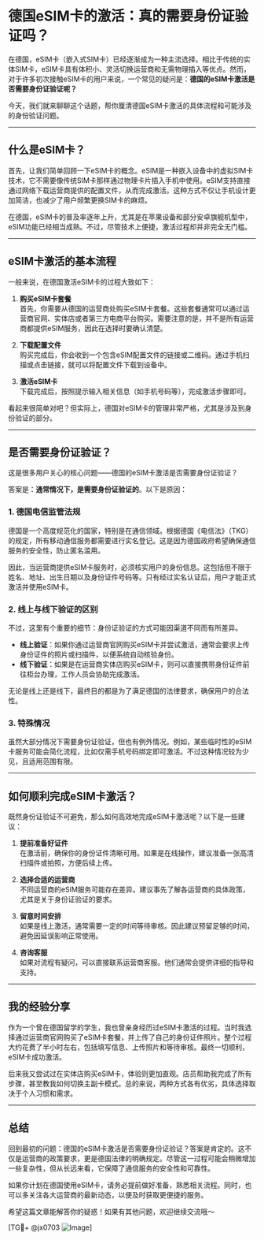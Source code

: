 # 德国eSIM卡的激活：真的需要身份证验证吗？

在德国，eSIM卡（嵌入式SIM卡）已经逐渐成为一种主流选择。相比于传统的实体SIM卡，eSIM卡具有体积小、灵活切换运营商和无需物理插入等优点。然而，对于许多初次接触eSIM卡的用户来说，一个常见的疑问是：**德国的eSIM卡激活是否需要身份证验证呢？**

今天，我们就来聊聊这个话题，帮你厘清德国eSIM卡激活的具体流程和可能涉及的身份验证问题。

---

## 什么是eSIM卡？

首先，让我们简单回顾一下eSIM卡的概念。eSIM是一种嵌入设备中的虚拟SIM卡技术，它不需要像传统SIM卡那样通过物理卡片插入手机中使用。eSIM支持直接通过网络下载运营商提供的配置文件，从而完成激活。这种方式不仅让手机设计更加简洁，也减少了用户频繁更换SIM卡的麻烦。

在德国，eSIM卡的普及率逐年上升，尤其是在苹果设备和部分安卓旗舰机型中，eSIM功能已经相当成熟。不过，尽管技术上便捷，激活过程却并非完全无门槛。

---

## eSIM卡激活的基本流程

一般来说，在德国激活eSIM卡的过程大致如下：

1. **购买eSIM卡套餐**  
   首先，你需要从德国的运营商处购买eSIM卡套餐。这些套餐通常可以通过运营商官网、实体店或者第三方电商平台购买。需要注意的是，并不是所有运营商都提供eSIM服务，因此在选择时要确认清楚。

2. **下载配置文件**  
   购买完成后，你会收到一个包含eSIM配置文件的链接或二维码。通过手机扫描或点击链接，就可以将配置文件下载到设备中。

3. **激活eSIM卡**  
   下载完成后，按照提示输入相关信息（如手机号码等），完成激活步骤即可。

看起来很简单对吧？但实际上，德国对eSIM卡的管理非常严格，尤其是涉及到身份验证的部分。

---

## 是否需要身份证验证？

这是很多用户关心的核心问题——德国的eSIM卡激活是否需要身份证验证？

答案是：**通常情况下，是需要身份证验证的**。以下是原因：

### 1. **德国电信监管法规**
德国是一个高度规范化的国家，特别是在通信领域。根据德国《电信法》（TKG）的规定，所有移动通信服务都需要进行实名登记。这是因为德国政府希望确保通信服务的安全性，防止匿名滥用。

因此，当运营商提供eSIM卡服务时，必须核实用户的身份信息。这包括但不限于姓名、地址、出生日期以及身份证件号码等。只有经过实名认证后，用户才能正式激活并使用eSIM卡。

### 2. **线上与线下验证的区别**
不过，这里有个重要的细节：身份证验证的方式可能因渠道不同而有所差异。

- **线上验证**：如果你通过运营商官网购买eSIM卡并尝试激活，通常会要求上传身份证件的照片或扫描件，以便系统自动核验身份。
- **线下验证**：如果是在运营商实体店购买eSIM卡，则可以直接携带身份证件前往柜台办理，工作人员会协助完成激活。

无论是线上还是线下，最终目的都是为了满足德国的法律要求，确保用户的合法性。

### 3. **特殊情况**
虽然大部分情况下需要身份证验证，但也有例外情况。例如，某些临时性的eSIM卡服务可能会简化流程，比如仅需手机号码绑定即可激活。不过这种情况较为少见，且适用范围有限。

---

## 如何顺利完成eSIM卡激活？

既然身份证验证不可避免，那么如何高效地完成eSIM卡激活呢？以下是一些建议：

1. **提前准备好证件**  
   在激活前，确保你的身份证件清晰可用。如果是在线操作，建议准备一张高清扫描件或拍照，方便后续上传。

2. **选择合适的运营商**  
   不同运营商的eSIM服务可能存在差异。建议事先了解各运营商的具体政策，尤其是关于身份证验证的要求。

3. **留意时间安排**  
   如果是线上激活，通常需要一定的时间等待审核。因此建议预留足够的时间，避免因延误影响正常使用。

4. **咨询客服**  
   如果对流程有疑问，可以直接联系运营商客服。他们通常会提供详细的指导和支持。

---

## 我的经验分享

作为一个曾在德国留学的学生，我也曾亲身经历过eSIM卡激活的过程。当时我选择通过运营商官网购买了eSIM卡套餐，并上传了自己的身份证件照片。整个过程大约花费了半小时左右，包括填写信息、上传照片和等待审核。最终一切顺利，eSIM卡成功激活。

后来我又尝试过在实体店购买eSIM卡，体验则更加直观。店员帮助我完成了所有步骤，甚至教我如何切换主副卡模式。总的来说，两种方式各有优劣，具体选择取决于个人习惯和需求。

---

## 总结

回到最初的问题：德国的eSIM卡激活是否需要身份证验证？答案是肯定的。这不仅是运营商的政策要求，更是德国法律的明确规定。尽管这一过程可能会稍微增加一些复杂性，但从长远来看，它保障了通信服务的安全性和可靠性。

如果你计划在德国使用eSIM卡，请务必提前做好准备，熟悉相关流程。同时，也可以多关注各大运营商的最新动态，以便及时获取更便捷的服务。

希望这篇文章能解答你的疑惑！如果有其他问题，欢迎继续交流哦～

[TG💪+ @jx0703 ![Image](https://github.com/user-attachments/assets/dbca1d08-cadb-493c-b0ec-ad6f7a83f270)]